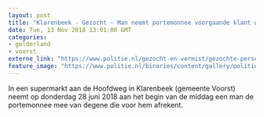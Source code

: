 ```yaml
---
layout: post
title: "Klarenbeek - Gezocht - Man neemt portemonnee voorgaande klant weg bij kassa"
date: Tue, 13 Nov 2018 13:01:00 GMT
categories: 
- gelderland 
- voorst 
externe_link: "https://www.politie.nl/gezocht-en-vermist/gezochte-personen/2018/november/02-oon/gld1/man-neemt-portemonnee-voorgaande-klant-weg-bij-kassa.html"
feature_image: "https://www.politie.nl/binaries/content/gallery/politie/gezocht/verdachten/2018/november/02-on/2018295683-1.jpg"
---
```


In een supermarkt aan de Hoofdweg in Klarenbeek (gemeente Voorst)  neemt op donderdag 28 juni 2018 aan het begin van de middag een man de portemonnee mee van degene die voor hem afrekent.
